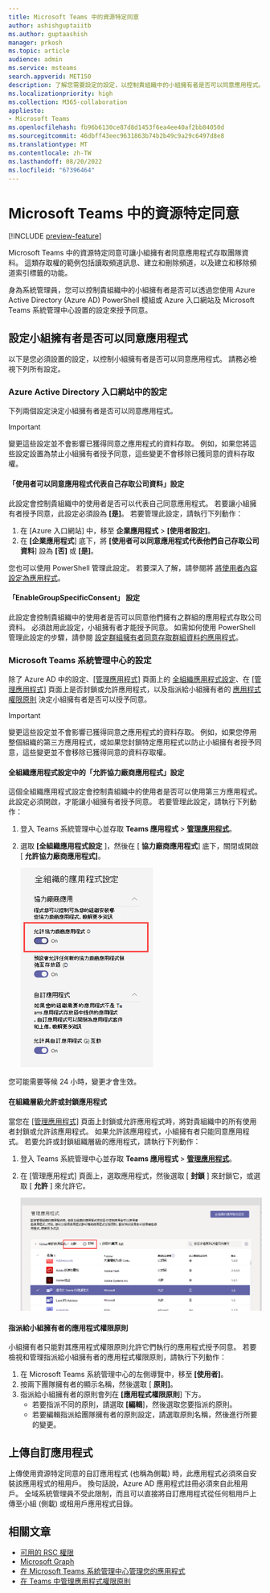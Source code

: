 ```yaml
---
title: Microsoft Teams 中的資源特定同意
author: ashishguptaiitb
ms.author: guptaashish
manager: prkosh
ms.topic: article
audience: admin
ms.service: msteams
search.appverid: MET150
description: 了解您需要設定的設定，以控制貴組織中的小組擁有者是否可以同意應用程式。
ms.localizationpriority: high
ms.collection: M365-collaboration
appliesto:
- Microsoft Teams
ms.openlocfilehash: fb96b6130ce87d8d1453f6ea4ee40af2bb84050d
ms.sourcegitcommit: 46dbff43eec9631863b74b2b49c9a29c6497d8e8
ms.translationtype: MT
ms.contentlocale: zh-TW
ms.lasthandoff: 08/20/2022
ms.locfileid: "67396464"
---
```

# <a name="resource-specific-consent-in-microsoft-teams"></a>Microsoft Teams 中的資源特定同意

[!INCLUDE [preview-feature](includes/preview-feature.md)]

Microsoft Teams 中的資源特定同意可讓小組擁有者同意應用程式存取團隊資料。 這類存取權的範例包括讀取頻道訊息、建立和刪除頻道，以及建立和移除頻道索引標籤的功能。

身為系統管理員，您可以控制貴組織中的小組擁有者是否可以透過您使用 Azure Active Directory (Azure AD) PowerShell 模組或 Azure 入口網站及 Microsoft Teams 系統管理中心設置的設定來授予同意。  

## <a name="set-whether-team-owners-can-give-consent-to-apps"></a>設定小組擁有者是否可以同意應用程式

以下是您必須設置的設定，以控制小組擁有者是否可以同意應用程式。 請務必檢視下列所有設定。

### <a name="settings-in-azure-active-directory-portal"></a>Azure Active Directory 入口網站中的設定

下列兩個設定決定小組擁有者是否可以同意應用程式。

> [!IMPORTANT]
> 變更這些設定並不會影響已獲得同意之應用程式的資料存取。 例如，如果您將這些設定設置為禁止小組擁有者授予同意，這些變更不會移除已獲同意的資料存取權。

#### <a name="the-users-can-consent-to-apps-accessing-company-data-on-their-behalf-setting"></a>「使用者可以同意應用程式代表自己存取公司資料」設定

此設定會控制貴組織中的使用者是否可以代表自己同意應用程式。 若要讓小組擁有者授予同意，此設定必須設為 **[是]**。 若要管理此設定，請執行下列動作：

1. 在 [Azure 入口網站] 中，移至 **企業應用程式** > **[使用者設定]**。
2. 在 **[企業應用程式**] 底下，將 **[使用者可以同意應用程式代表他們自己存取公司資料**] 設為 **[否]** 或 **[是]**。

您也可以使用 PowerShell 管理此設定。 若要深入了解，請參閱將 [將使用者內容設定為應用程式](/azure/active-directory/manage-apps/configure-user-consent#configure-user-consent-to-applications)。

#### <a name="the-enablegroupspecificconsent-setting"></a>「EnableGroupSpecificConsent」 設定

此設定會控制貴組織中的使用者是否可以同意他們擁有之群組的應用程式存取公司資料。 必須啟用此設定，小組擁有者才能授予同意。 如需如何使用 PowerShell 管理此設定的步驟，請參閱 [設定群組擁有者同意存取群組資料的應用程式](/azure/active-directory/manage-apps/configure-user-consent#configure-group-owner-consent-to-apps-accessing-group-data)。

### <a name="settings-in-the-microsoft-teams-admin-center"></a>Microsoft Teams 系統管理中心的設定

除了 Azure AD 中的設定、[[管理應用程式]](manage-apps.md) 頁面上的 [全組織應用程式設定](manage-apps.md#manage-org-wide-app-settings)、在 [[管理應用程式]](manage-apps.md#allow-and-block-apps) 頁面上是否封鎖或允許應用程式，以及指派給小組擁有者的 [應用程式權限原則](teams-app-permission-policies.md) 決定小組擁有者是否可以授予同意。

> [!IMPORTANT]
> 變更這些設定並不會影響已獲得同意之應用程式的資料存取。 例如，如果您停用整個組織的第三方應用程式，或如果您封鎖特定應用程式以防止小組擁有者授予同意，這些變更並不會移除已獲得同意的資料存取權。  

#### <a name="the-allow-third-party-apps-setting-in-org-wide-app-settings"></a>全組織應用程式設定中的「允許協力廠商應用程式」設定

這個全組織應用程式設定會控制貴組織中的使用者是否可以使用第三方應用程式。 此設定必須開啟，才能讓小組擁有者授予同意。 若要管理此設定，請執行下列動作：

1. 登入 Teams 系統管理中心並存取 **Teams 應用程式**  >  **[管理應用程式](https://admin.teams.microsoft.com/policies/manage-apps)**。
1. 選取 **[全組織應用程式設定** ]，然後在 [ **協力廠商應用程式**] 底下，關閉或開啟 [ **允許協力廠商應用程式]**。

    ![[允許 Teams 中協力廠商應用程式] 設定的螢幕擷取畫面](media/resource-specific-consent-org-wide-setting.png)

您可能需要等候 24 小時，變更才會生效。

#### <a name="allow-or-block-the-app-at-the-org-level"></a>在組織層級允許或封鎖應用程式

當您在 [[管理應用程式]](manage-apps.md#allow-and-block-apps) 頁面上封鎖或允許應用程式時，將對貴組織中的所有使用者封鎖或允許該應用程式。 如果允許該應用程式，小組擁有者只能同意應用程式。 若要允許或封鎖組織層級的應用程式，請執行下列動作：

1. 登入 Teams 系統管理中心並存取 **Teams 應用程式**  >  **[管理應用程式](https://admin.teams.microsoft.com/policies/manage-apps)**。
1. 在 [管理應用程式] 頁面上，選取應用程式，然後選取 [ **封鎖** ] 來封鎖它，或選取 [ **允許** ] 來允許它。

    ![全組織設定中已封鎖應用程式的螢幕擷取畫面。](media/resource-specific-consent-allow-block-apps.png)

#### <a name="app-permission-policy-assigned-to-the-team-owner"></a>指派給小組擁有者的應用程式權限原則

小組擁有者只能對其應用程式權限原則允許它們執行的應用程式授予同意。 若要檢視和管理指派給小組擁有者的應用程式權限原則，請執行下列動作：

1. 在 Microsoft Teams 系統管理中心的左側導覽中，移至 **[使用者]**。
1. 按兩下團隊擁有者的顯示名稱，然後選取 [ **原則]**。
1. 指派給小組擁有者的原則會列在 **[應用程式權限原則**] 下方。
    - 若要指派不同的原則，請選取 **[編輯**]，然後選取您要指派的原則。
    - 若要編輯指派給團隊擁有者的原則設定，請選取原則名稱，然後進行所要的變更。  

## <a name="upload-custom-apps"></a>上傳自訂應用程式

上傳使用資源特定同意的自訂應用程式 (也稱為側載) 時，此應用程式必須來自安裝該應用程式的租用戶。 換句話說，Azure AD 應用程式註冊必須來自此租用戶。 全域系統管理員不受此限制，而且可以直接將自訂應用程式從任何租用戶上傳至小組 (側載) 或租用戶應用程式目錄。

## <a name="related-articles"></a>相關文章

- [可用的 RSC 權限](/microsoftteams/platform/graph-api/rsc/resource-specific-consent)
- [Microsoft Graph](https://developer.microsoft.com/graph)
- [在 Microsoft Teams 系統管理中心管理您的應用程式](manage-apps.md)
- [在 Teams 中管理應用程式權限原則](teams-app-permission-policies.md)
